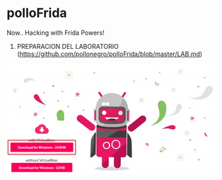 # polloFrida
Now.. Hacking with Frida Powers!

1. PREPARACION DEL LABORATORIO (https://github.com/pollonegro/polloFrida/blob/master/LAB.md)

![](https://github.com/pollonegro/polloFrida/blob/master/img/genylogo.png)






